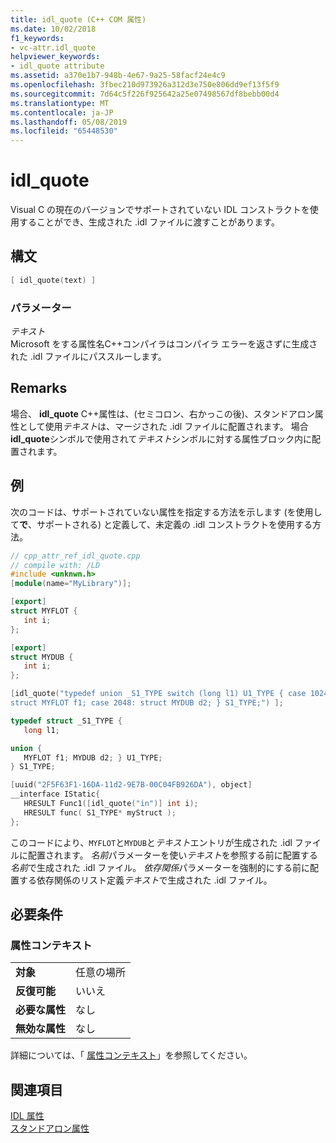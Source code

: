 ```yaml
---
title: idl_quote (C++ COM 属性)
ms.date: 10/02/2018
f1_keywords:
- vc-attr.idl_quote
helpviewer_keywords:
- idl_quote attribute
ms.assetid: a370e1b7-948b-4e67-9a25-58facf24e4c9
ms.openlocfilehash: 3fbec210d973926a312d3e750e806dd9ef13f5f9
ms.sourcegitcommit: 7d64c5f226f925642a25e07498567df8bebb00d4
ms.translationtype: MT
ms.contentlocale: ja-JP
ms.lasthandoff: 05/08/2019
ms.locfileid: "65448530"
---
```

# <a name="idlquote"></a>idl_quote

Visual C の現在のバージョンでサポートされていない IDL コンストラクトを使用することができ、生成された .idl ファイルに渡すことがあります。

## <a name="syntax"></a>構文

```cpp
[ idl_quote(text) ]
```

### <a name="parameters"></a>パラメーター

*テキスト*<br/>
Microsoft をする属性名C++コンパイラはコンパイラ エラーを返さずに生成された .idl ファイルにパススルーします。

## <a name="remarks"></a>Remarks

場合、 **idl_quote** C++属性は、(セミコロン、右かっこの後)、スタンドアロン属性として使用*テキスト*は、マージされた .idl ファイルに配置されます。 場合**idl_quote**シンボルで使用されて*テキスト*シンボルに対する属性ブロック内に配置されます。

## <a name="example"></a>例

次のコードは、サポートされていない属性を指定する方法を示します (を使用して**で**、サポートされる) と定義して、未定義の .idl コンストラクトを使用する方法。

```cpp
// cpp_attr_ref_idl_quote.cpp
// compile with: /LD
#include <unknwn.h>
[module(name="MyLibrary")];

[export]
struct MYFLOT {
   int i;
};

[export]
struct MYDUB {
   int i;
};

[idl_quote("typedef union _S1_TYPE switch (long l1) U1_TYPE { case 1024: \
struct MYFLOT f1; case 2048: struct MYDUB d2; } S1_TYPE;") ];

typedef struct _S1_TYPE {
   long l1;

union {
   MYFLOT f1; MYDUB d2; } U1_TYPE;
} S1_TYPE;

[uuid("2F5F63F1-16DA-11d2-9E7B-00C04FB926DA"), object]
__interface IStatic{
   HRESULT Func1([idl_quote("in")] int i);
   HRESULT func( S1_TYPE* myStruct );
};
```

このコードにより、`MYFLOT`と`MYDUB`と*テキスト*エントリが生成された .idl ファイルに配置されます。 *名前*パラメーターを使い*テキスト*を参照する前に配置する*名前*で生成された .idl ファイル。 *依存関係*パラメーターを強制的にする前に配置する依存関係のリスト定義*テキスト*で生成された .idl ファイル。

## <a name="requirements"></a>必要条件

### <a name="attribute-context"></a>属性コンテキスト

|||
|-|-|
|**対象**|任意の場所|
|**反復可能**|いいえ|
|**必要な属性**|なし|
|**無効な属性**|なし|

詳細については、「 [属性コンテキスト](cpp-attributes-com-net.md#contexts)」を参照してください。

## <a name="see-also"></a>関連項目

[IDL 属性](idl-attributes.md)<br/>
[スタンドアロン属性](stand-alone-attributes.md)